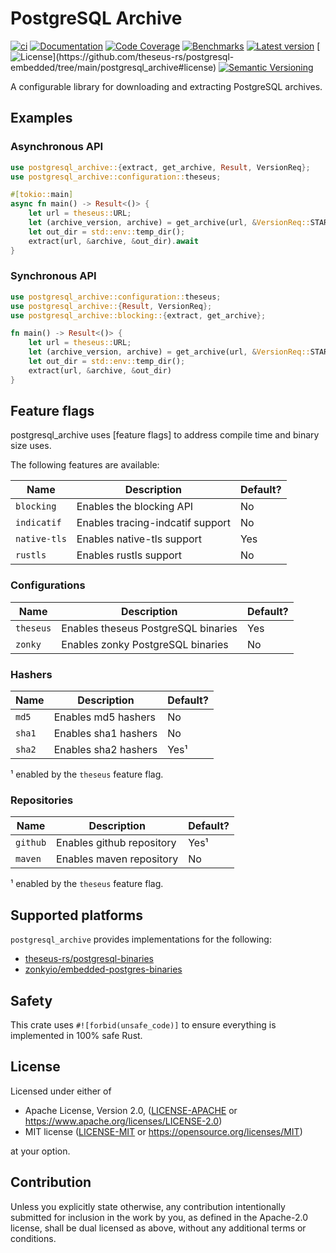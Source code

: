 # PostgreSQL Archive

[![ci](https://github.com/theseus-rs/postgresql-embedded/actions/workflows/ci.yml/badge.svg?branch=main)](https://github.com/theseus-rs/postgresql-embedded/actions/workflows/ci.yml)
[![Documentation](https://docs.rs/postgresql_archive/badge.svg)](https://docs.rs/postgresql_archive)
[![Code Coverage](https://codecov.io/gh/theseus-rs/postgresql-embedded/branch/main/graph/badge.svg)](https://codecov.io/gh/theseus-rs/postgresql-embedded)
[![Benchmarks](https://img.shields.io/badge/%F0%9F%90%B0_bencher-enabled-6ec241)](https://bencher.dev/perf/theseus-rs-postgresql-embedded)
[![Latest version](https://img.shields.io/crates/v/postgresql_archive.svg)](https://crates.io/crates/postgresql_archive)
[![License](https://img.shields.io/crates/l/postgresql_archive?)](https://github.com/theseus-rs/postgresql-embedded/tree/main/postgresql_archive#license)
[![Semantic Versioning](https://img.shields.io/badge/%E2%9A%99%EF%B8%8F_SemVer-2.0.0-blue)](https://semver.org/spec/v2.0.0.html)

A configurable library for downloading and extracting PostgreSQL archives.

## Examples

### Asynchronous API

```rust
use postgresql_archive::{extract, get_archive, Result, VersionReq};
use postgresql_archive::configuration::theseus;

#[tokio::main]
async fn main() -> Result<()> {
    let url = theseus::URL;
    let (archive_version, archive) = get_archive(url, &VersionReq::STAR).await?;
    let out_dir = std::env::temp_dir();
    extract(url, &archive, &out_dir).await
}
```

### Synchronous API

```rust
use postgresql_archive::configuration::theseus;
use postgresql_archive::{Result, VersionReq};
use postgresql_archive::blocking::{extract, get_archive};

fn main() -> Result<()> {
    let url = theseus::URL;
    let (archive_version, archive) = get_archive(url, &VersionReq::STAR)?;
    let out_dir = std::env::temp_dir();
    extract(url, &archive, &out_dir)
}
```

## Feature flags

postgresql_archive uses [feature flags] to address compile time and binary size
uses.

The following features are available:

| Name         | Description                      | Default? |
|--------------|----------------------------------|----------|
| `blocking`   | Enables the blocking API         | No       |
| `indicatif`  | Enables tracing-indcatif support | No       |
| `native-tls` | Enables native-tls support       | Yes      |
| `rustls`     | Enables rustls support           | No       |

### Configurations

| Name      | Description                         | Default? |
|-----------|-------------------------------------|----------|
| `theseus` | Enables theseus PostgreSQL binaries | Yes      |
| `zonky`   | Enables zonky PostgreSQL binaries   | No       |

### Hashers

| Name   | Description          | Default? |
|--------|----------------------|----------|
| `md5`  | Enables md5 hashers  | No       |
| `sha1` | Enables sha1 hashers | No       |
| `sha2` | Enables sha2 hashers | Yes¹     |

¹ enabled by the `theseus` feature flag.

### Repositories

| Name     | Description               | Default? |
|----------|---------------------------|----------|
| `github` | Enables github repository | Yes¹     |
| `maven`  | Enables maven repository  | No       |

¹ enabled by the `theseus` feature flag.

## Supported platforms

`postgresql_archive` provides implementations for the following:

* [theseus-rs/postgresql-binaries](https://github.com/theseus-rs/postgresql-binaries)
* [zonkyio/embedded-postgres-binaries](https://github.com/zonkyio/embedded-postgres-binaries)

## Safety

This crate uses `#![forbid(unsafe_code)]` to ensure everything is implemented in 100% safe Rust.

## License

Licensed under either of

* Apache License, Version 2.0, ([LICENSE-APACHE](LICENSE-APACHE) or https://www.apache.org/licenses/LICENSE-2.0)
* MIT license ([LICENSE-MIT](LICENSE-MIT) or https://opensource.org/licenses/MIT)

at your option.

## Contribution

Unless you explicitly state otherwise, any contribution intentionally submitted
for inclusion in the work by you, as defined in the Apache-2.0 license, shall be dual licensed as above, without any
additional terms or conditions.
